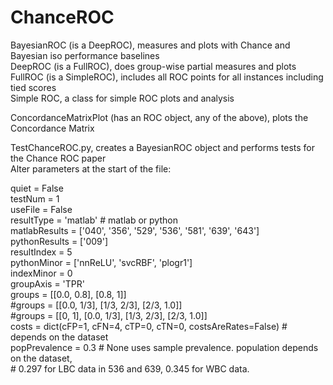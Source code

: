 # ChanceROC

BayesianROC (is a DeepROC), measures and plots with Chance and Bayesian iso performance baselines   
DeepROC     (is a FullROC), does group-wise partial measures and plots  
FullROC     (is a SimpleROC), includes all ROC points for all instances including tied scores  
Simple ROC, a class for simple ROC plots and analysis
  
ConcordanceMatrixPlot (has an ROC object, any of the above), plots the Concordance Matrix  

TestChanceROC.py, creates a BayesianROC object and performs tests for the Chance ROC paper    
Alter parameters at the start of the file:  
  
quiet         = False  
testNum       = 1  
useFile       = False  
resultType    = 'matlab'  # matlab or python  
matlabResults = ['040', '356', '529', '536', '581', '639', '643']  
pythonResults = ['009']  
resultIndex   = 5  
pythonMinor   = ['nnReLU', 'svcRBF', 'plogr1']  
indexMinor    = 0  
groupAxis     = 'TPR'  
groups        = [[0.0, 0.8], [0.8, 1]]  
#groups       = [[0.0, 1/3], [1/3, 2/3], [2/3, 1.0]]  
#groups       = [[0, 1], [0.0, 1/3], [1/3, 2/3], [2/3, 1.0]]  
costs         = dict(cFP=1, cFN=4, cTP=0, cTN=0, costsAreRates=False)  # depends on the dataset  
popPrevalence = 0.3  # None uses sample prevalence. population depends on the dataset,  
                     # 0.297 for LBC data in 536 and 639, 0.345 for WBC data.  
